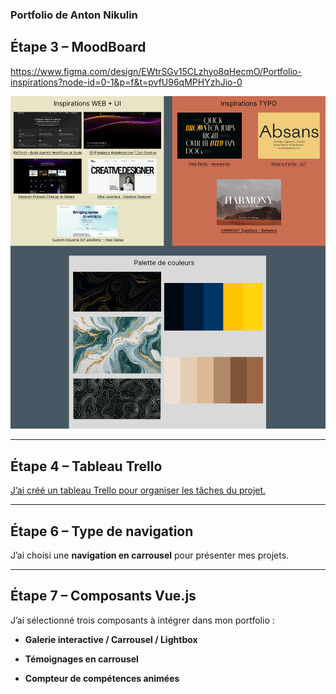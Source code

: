  ### Portfolio de Anton Nikulin

## Étape 3 – MoodBoard
https://www.figma.com/design/EWtrSGv15CLzhyo8qHecmO/Portfolio-inspirations?node-id=0-1&p=f&t=pvfU96qMPHYzhJio-0

![Moodboard](./Images/Portfolio%20inspirations.png)

---

## Étape 4 – Tableau Trello
[J’ai créé un tableau Trello pour organiser les tâches du projet.](https://trello.com/b/I7z7fyIg/portfolio)  

---

## Étape 6 – Type de navigation
J’ai choisi une **navigation en carrousel** pour présenter mes projets.  

---

## Étape 7 – Composants Vue.js
J’ai sélectionné trois composants à intégrer dans mon portfolio :  

- **Galerie interactive / Carrousel / Lightbox**  

- **Témoignages en carrousel**  

- **Compteur de compétences animées**  
